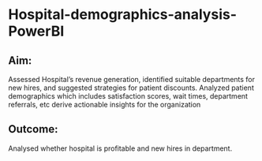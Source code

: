 # Hospital-demographics-analysis-PowerBI

## Aim: 
Assessed Hospital’s revenue generation, identified suitable departments for new hires, and suggested strategies for patient discounts.
Analyzed patient demographics which includes satisfaction scores, wait times, department referrals, etc derive actionable insights for the
organization
## Outcome:
Analysed whether hospital is profitable and new hires in department.
